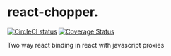 # react-chopper.

[![CircleCI status](https://circleci.com/gh/pawarvijay/react-chopper/tree/master.svg?style=shield&circle-token=:circle-token)](https://circleci.com/gh/pawarvijay/react-chopper/tree/master)
[![Coverage Status](https://coveralls.io/repos/github/pawarvijay/react-chopper/badge.svg?branch=master&style=flat)](https://coveralls.io/github/pawarvijay/react-chopper?branch=master)

Two way react binding in react with javascript proxies
